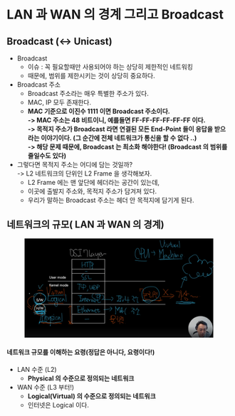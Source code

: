 # LAN 과 WAN 의 경계 그리고 Broadcast

## Broadcast (<-> Unicast)

* Broadcast  &#x20;
  * 이슈 : 꼭 필요할때만 사용되어야 하는 상당히 제한적인 네트워킹
  * 때문에, 범위를 제한시키는 것이 상당히 중요하다.&#x20;
* Broadcast 주소&#x20;
  * Broadcast 주소라는 매우 특별한 주소가 있다.&#x20;
  * MAC, IP 모두 존재한다.&#x20;
  * **MAC 기준으로 이진수 1111 이면 Broadcast 주소이다.** \
    **-> MAC 주소는 48 비트이니, 예를들면 FF-FF-FF-FF-FF-FF 이다.** \
    **-> 목적지 주소가 Broadcast 라면 연결된 모든 End-Point 들이 응답을 받으라는 이야기이다.  (그 순간에 전체 네트워크가 통신을 할 수 없다 ..)**\
    **-> 해당 문제 때문에, Broadcast 는 최소화 해야한다! (Broadcast 의 범위를 줄일수도 있다)**
* 그렇다면 목적지 주소는 어디에 담는 것일까?\
  \-> L2 네트워크의 단위인 L2 Frame 을 생각해보자.
  * L2 Frame 에는 맨 앞단에 헤더라는 공간이 있는데,&#x20;
  * 이곳에 출발지 주소와, 목적지 주소가 담겨져 있다.&#x20;
  * 우리가 말하는 Broadcast 주소는 헤더 안 목적지에 담기게 된다.&#x20;

## 네트워크의  규모( LAN 과 WAN 의 경계)

<figure><img src="../../../.gitbook/assets/image (5).png" alt=""><figcaption></figcaption></figure>

#### 네트워크 규모를 이해하는 요령(정답은 아니다,  요령이다!)

* LAN 수준 (L2)&#x20;
  * **Physical 의 수준으로 정의되는 네트워크**
* WAN 수준 (L3 부터!)
  * **Logical(Virtual) 의 수준으로 정의되는 네트워크**
  * 인터넷은 Logical 이다.
